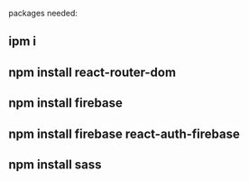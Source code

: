 packages needed:

##

## ipm i
## npm install react-router-dom
## npm install firebase
## npm install firebase react-auth-firebase
## npm install sass